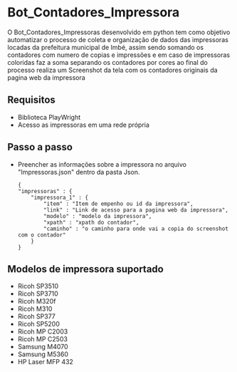 # Bot_Contadores_Impressora

O Bot_Contadores_Impressoras desenvolvido em python tem como objetivo automatizar o processo de coleta e organização de dados das impressoras locadas da prefeitura municipal de Imbé, assim sendo somando os contadores com numero de copias e impressões e em caso de impressoras coloridas faz a soma separando os contadores por cores ao final do processo realiza um Screenshot da tela com os contadores originais da pagina web da impressora

## Requisitos

* Biblioteca PlayWright
* Acesso as impressoras em uma rede própria

## Passo a passo

* Preencher as informações sobre a impressora no arquivo "Impressoras.json" dentro da pasta Json.

      {
      "impressoras" : {
          "impressora_1" : {
              "item" : "Item de empenho ou id da impressora",
              "link" : "Link de acesso para a pagina web da impressora",
              "modelo" : "modelo da impressora",
              "xpath" : "xpath do contador",
              "caminho" : "o caminho para onde vai a copia do screenshot com o contador"
          }
      }

## Modelos de impressora suportado

* Ricoh SP3510
* Ricoh SP3710
* Ricoh M320f
* Ricoh M310
* Ricoh SP377
* Ricoh SP5200
* Ricoh MP C2003
* Ricoh MP C2503
* Samsung M4070
* Samsung M5360
* HP Laser MFP 432
